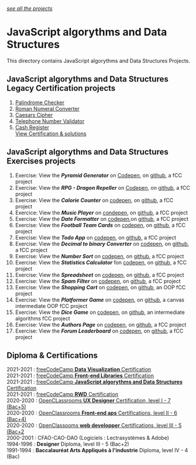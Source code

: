 *[see all the projects](https://github.com/s-manguy/projects)*


# JavaScript algorythms and Data Structures
This directory contains JavaScript algorythms and Data Structures Projects.
## JavaScript algorythms and Data Structures Legacy Certification projects
1. [Palindrome Checker](https://github.com/s-manguy/projects/tree/main/javascript-algorythms-and-data-structures/01-palindrome-checker)
1. [Roman Numeral Converter](https://github.com/s-manguy/projects/tree/main/javascript-algorythms-and-data-structures/02-roman-numeral-converter)
1. [Caesars Cipher](https://github.com/s-manguy/projects/tree/main/javascript-algorythms-and-data-structures/03-caesars-cipher)
1. [Telephone Number Validator](https://github.com/s-manguy/projects/tree/main/javascript-algorythms-and-data-structures/04-telephone-number-validator)
1. [Cash Register](https://github.com/s-manguy/projects/tree/main/javascript-algorythms-and-data-structures/05-cash-register)  
[View Certification & solutions](https://www.freecodecamp.org/certification/fcc3ab085a4-3e2d-4160-a445-50914111cc0d/javascript-algorithms-and-data-structures)

## JavaScript algorythms and Data Structures Exercises projects
1. Exercise: View the ***Pyramid Generator*** on [Codepen](https://codepen.io/s-manguy/full/PogXLOq), on [github](https://github.com/s-manguy/projects/tree/main/javascript-algorythms-and-data-structures/pyramid-ge,erator), a fCC project
2. Exercise: View the ***RPG - Dragon Repeller*** on [Codepen](https://codepen.io/s-manguy/full/MWREmrv), on [github](https://github.com/s-manguy/projects/tree/main/javascript-algorythms-and-data-structures/role-player-game), a fCC project
3. Exercise: View the ***Calorie Counter*** on [codepen](https://codepen.io/s-manguy/full/xxePNoz), on [github](https://github.com/s-manguy/projects/tree/main/javascript-algorythms-and-data-structures/calorie-counter), a fCC project
4. Exercice: View the ***Music Player*** on [condepen](https://codepen.io/s-manguy/full/LYvejGE), on [github](https://github.com/s-manguy/projects/tree/main/javascript-algorythms-and-data-structures/music-player), a fCC project
5. Exercise: View the ***Date Formatter*** on [codepen](https://codepen.io/s-manguy/full/gOyoJXB),on [github](https://github.com/s-manguy/projects/tree/main/javascript-algorythms-and-data-structures/date-formatter), a fCC project
6. Exercise: View the ***Football Team Cards*** on [codepen](https://codepen.io/s-manguy/full/BaErPpe), on [github](https://github.com/s-manguy/projects/tree/main/javascript-algorythms-and-data-structures/footbal-team-cards), a fCC project
7. Exercise: View the ***Todo App*** on [codepen](https://codepen.io/s-manguy/full/GRLdoXZ), on [github](https://github.com/s-manguy/projects/tree/main/javascript-algorythms-and-data-structures/to-do-app), a fCC project
8. Exercise: View the ***Decimal to binary Converter*** on [codepen](https://codepen.io/s-manguy/full/ZEZoyvO), on [github](https://github.com/s-manguy/projects/tree/main/javascript-algorythms-and-data-structures/deciaml-to-binary-converter), a fCC project
9. Exercise: View the ***Number Sort*** on [codepen](https://codepen.io/s-manguy/full/YzMLjwE), on [github](https://github.com/s-manguy/projects/tree/main/javascript-algorythms-and-data-structures/number-sorter), a fCC project
10. Exercise: View the ***Statistics Calculator*** fon [codepen](https://codepen.io/s-manguy/full/zYXjMOv), on [github](https://github.com/s-manguy/projects/tree/main/javascript-algorythms-and-data-structures/statistics-calculator), a fCC project
11. Exercise: View the ***Spreadsheet*** on [codepen](https://codepen.io/s-manguy/full/xxezMVB), on [github](https://github.com/s-manguy/projects/tree/main/javascript-algorythms-and-data-structures/spreadsheet), a fCC project
12. Exercise: View the ***Spam Filter*** on [codepen](https://codepen.io/s-manguy/full/zYXLyaE), on [github](https://github.com/s-manguy/projects/tree/main/javascript-algorythms-and-data-structures/spam-filte), a fCC project
13. Exercise: View the ***Shopping Cart***  on [codepen](https://codepen.io/s-manguy/full/yLrqdMZ), on [github](https://github.com/s-manguy/projects/tree/main/javascript-algorythms-and-data-structures/shopping-cart-OOP), an OOP fCC project
14. Exercise: View the ***Platformer Game*** on [codepen](https://codepen.io/s-manguy/full/xxeaPGv), on [github](https://github.com/s-manguy/projects/tree/main/javascript-algorythms-and-data-structures/platformer-game), a canvas intermediate OOP fCC project
15. Exercise: View the ***Dice Game*** on [codepen](https://codepen.io/s-manguy/full/yLrGJMz), on [github](https://github.com/s-manguy/projects/tree/main/javascript-algorythms-and-data-structures/dice-game), an intermediate algorithms fCC project
16. Exercise: View the ***Authors Page*** on [codepen](https://codepen.io/s-manguy/full/KKYbWpe), on [github](https://github.com/s-manguy/projects/tree/main/javascript-algorythms-and-data-structures/authore-page), a fCC project
17. Exercise: View the ***Forum Leaderboard*** on [codepen](https://codepen.io/s-manguy/full/WNWPBra), on [github](https://github.com/s-manguy/projects/tree/main/javascript-algorythms-and-data-structures/forum_leaderboard), a fCC project

## Diploma & Certifications
2021-2021 : [freeCodeCamp **Data Visualization** Certification](https://www.freecodecamp.org/fcc3ab085a4-3e2d-4160-a445-50914111cc0d)  
2021-2021 : [freeCodeCamp **Front-end Libraries** Certification](https://www.freecodecamp.org/fcc3ab085a4-3e2d-4160-a445-50914111cc0d)  
2021-2021 : [freeCodeCamp **JavaScript algorythms and Data Structures** Certification](https://www.freecodecamp.org/fcc3ab085a4-3e2d-4160-a445-50914111cc0d)  
2021-2021 : [freeCodeCamp **RWD** Certification](https://www.freecodecamp.org/fcc3ab085a4-3e2d-4160-a445-50914111cc0d)  
2020-2020 : [OpenCLassrooms **UX Designer** Certification, level I - 7 (Bac+5)](https://github.com/s-manguy/diploma/tree/main/UX-DESIGN#ux-designer-course--formation-ux-designer-level-i-7-bac--5)  
2020-2020 : [OpenClassrooms **Front-end aps** Certifications, level II - 6 (Bac+4)](https://github.com/s-manguy/diploma/tree/main/FRONT-END#front-end-apps-developer-course--formation-d%C3%A9veloppeur-front-end-level-ii-6-bac--4)  
2020-2020 : [OpenClassooms **web developper** Certifications, level III - 5 (Bac+2](https://github.com/s-manguy/diploma/tree/main/WEB-DEVELOPPER#web-developer-course--formation-d%C3%A9veloppeur-web-level-iii-5-bac--2)   
2000-2001 : CFAO-CAO-DAO  (Logiciels : Lectrasystèmes & Adobe)  
1994-1996 : **Designer** Diploma, level III - 5 (Bac+2)  
1991-1994 : **Baccalauréat Arts Appliqués à l'industrie** Diploma, level IV - 4 (Bac)  
